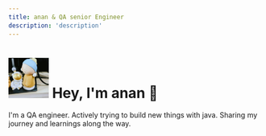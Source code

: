 ```yaml
---
title: anan & QA senior Engineer
description: 'description'
---
```


<h1>
  <img
    src="./.vitepress/theme/assets/img/me.jpg"
    width="80"
    height="80"
    loading="lazy"
    alt="Recovery"
    class="inline rounded-full object-center md:h-20 md:w-20 h-12 w-12 object-cover zoom-exclude"
  />
  <span class="text-2xl ml-4 font-san">Hey, I'm anan 👋</span>
</h1>

<p class="text-xl">
  I'm a QA engineer. Actively trying to build new things with java. Sharing my journey and learnings along the way.
</p>

<posts/>
<pagination class="mt-8" />

<script setup>
  import Posts from './.vitepress/theme/components/posts.vue';
  import Pagination from './.vitepress/theme/components/pagination.vue';
</script>
